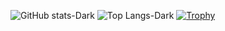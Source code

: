 ![GitHub stats-Dark](https://github-readme-stats-amber-beta-62.vercel.app/api?username=SyafaHadyan&count_private=true&show_icons=true&theme=dark)
![Top Langs-Dark](https://github-readme-stats-amber-beta-62.vercel.app/api/top-langs/?username=SyafaHadyan&theme=dark&langs_count=10)
[![Trophy](https://github-profile-trophy.vercel.app/?username=SyafaHadyan&theme=onedark)](https://github.com/ryo-ma/github-profile-trophy)
